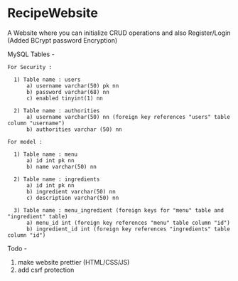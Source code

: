 # RecipeWebsite
A Website where you can initialize CRUD operations and also Register/Login (Added BCrypt password Encryption)

MySQL Tables - 

  
    For Security : 
 
      1) Table name : users
          a) username varchar(50) pk nn
          b) password varchar(68) nn
          c) enabled tinyint(1) nn

      2) Table name : authorities 
          a) username varchar(50) nn (foreign key references "users" table column "username")
          b) authorities varchar (50) nn
        
    For model :     
    
      1) Table name : menu
          a) id int pk nn
          b) name varchar(50) nn

      2) Table name : ingredients
          a) id int pk nn
          b) ingredient varchar(50) nn
          c) description varchar(50) nn

      3) Table name : menu_ingredient (foreign keys for "menu" table and "ingredient" table)
          a) menu_id int (foreign key references "menu" table column "id")
          b) ingredient_id int (foreign key references "ingredients" table column "id")

Todo - 
  1) make website prettier (HTML/CSS/JS)
  2) add csrf protection
